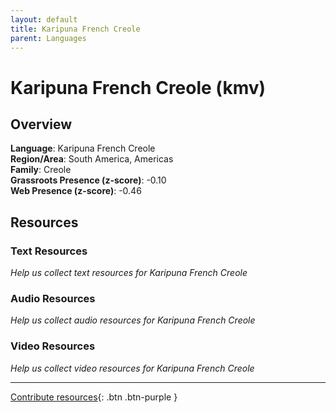 ```yaml
---
layout: default
title: Karipuna French Creole
parent: Languages
---
```


# Karipuna French Creole (kmv)

## Overview

**Language**: Karipuna French Creole  
**Region/Area**: South America, Americas  
**Family**: Creole  
**Grassroots Presence (z-score)**: -0.10  
**Web Presence (z-score)**: -0.46  

## Resources

### Text Resources
*Help us collect text resources for Karipuna French Creole*

### Audio Resources
*Help us collect audio resources for Karipuna French Creole*

### Video Resources
*Help us collect video resources for Karipuna French Creole*

---

[Contribute resources](https://forms.office.com/e/1SfLJx3u1r){: .btn .btn-purple }
